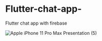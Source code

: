 # Flutter-chat-app-
Flutter chat app with firebase

![Apple iPhone 11 Pro Max Presentation (5)](https://user-images.githubusercontent.com/106885435/192824011-8e79fb6b-77f2-4adc-9d93-7e25485f6ba8.png)
